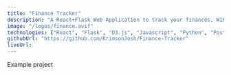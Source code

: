 ```yaml
---
title: "Finance Tracker"
description: "A React+Flask Web Application to track your finances, WIP"
image: "/logos/finance.avif"
technologies: ["React", "Flask", "D3.js", "Javascript", "Python", "PostgreSQL", "SqlAlchemy"]
githubUrl: "https://github.com/KrimsonJosh/Finance-Tracker"
liveUrl: 
---
```


Example project